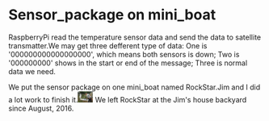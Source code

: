 # Sensor_package on mini_boat

RaspberryPi read the temperature sensor data and send the data to satellite transmatter.We may get three defferent type of data: One is '000000000000000000', which means both sensors is down; Two is '000000000' shows in the start or end of the message; Three is normal data we need.

We put the sensor package on one mini_boat named RockStar.Jim and I did a lot work to finish it.<img src="./Pictures/IMG_2987.JPG" alt="RockStar View" style="width:30px;height:22px;"> We left RockStar at the Jim's house backyard since August, 2016. 
